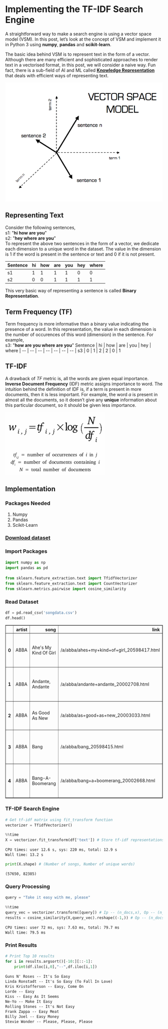 # Implementing the TF-IDF Search Engine

A straightforward way to make a search engine is using a vector space model (VSM).
In this post, let’s look at the concept of VSM and implement it in Python 3 using **numpy**, **pandas** and
**scikit-learn**.
<br />

The basic idea behind VSM is to represent text in the form of a vector. Although there are many efficient 
and sophisticated approaches to render text in a vectorised format, in this post, we will consider a naive 
way. Fun fact, there is a sub-field of AI and ML called [**Knowledge Representation**](https://en.wikipedia.org/wiki/Knowledge_representation_and_reasoning)
that deals with efficient ways of representing text.

![](/images/2020-02-05/vsm.png "Vector Space Model")

## Representing Text
Consider the following sentences,<br/>
s1: "**hi how are you**"<br/>
s2: "**hey where are you**"<br/>
To represent the above two sentences in the form of a vector, we dedicate each dimension to a unique word in the dataset. The value in the dimension is 1 if the word is present in the sentence or text and 0 if it is not present.

Sentence | hi | how | are | you | hey | where |
-- | -- | -- | -- | -- | -- | -- |
s1 | 1 | 1 | 1 | 1 | 0 | 0 |
s2 | 0 | 0 | 1 | 1 | 1 | 1 |

This very basic way of representing a sentence is called **Binary Representation**.

## Term Frequency (TF)
Term frequency is more informative than a binary value indicating the presence of a word. In this representation, the value in each dimension is the number of occurences of this word (dimension) in the sentence. For example,<br/>
s3: "**how are you where are you**"
Sentence | hi | how | are | you | hey | where |
-- | -- | -- | -- | -- | -- | -- |
s3 | 0 | 1 | 2 | 2 | 0 | 1

## TF-IDF
A drawback of *TF* metric is, all the words are given equal importance. **Inverse Document Frequency** (IDF) metric assigns importance to word. The intuition behind the definition of IDF is, if a term is present in more documents, then it is less important. For example, the word *a* is present in almost all the documents, so it doesn’t give any **unique** information about this particular document, so it should be given less importance.

![](/images/2020-02-05/tf_idf.png "TF-IDF Score")


## Implementation
### Packages Needed
1. Numpy
2. Pandas
3. Scikit-Learn

### [Download dataset](https://www.kaggle.com/mousehead/songlyrics)

### Import Packages

```python
import numpy as np
import pandas as pd

from sklearn.feature_extraction.text import TfidfVectorizer
from sklearn.feature_extraction.text import CountVectorizer
from sklearn.metrics.pairwise import cosine_similarity
```

### Read Dataset

```python
df = pd.read_csv('songdata.csv')
df.head()
```




<div>
<style scoped>
    .dataframe tbody tr th:only-of-type {
        vertical-align: middle;
    }

    .dataframe tbody tr th {
        vertical-align: top;
    }

    .dataframe thead th {
        text-align: right;
    }
</style>
<table border="1" class="dataframe">
  <thead>
    <tr style="text-align: right;">
      <th></th>
      <th>artist</th>
      <th>song</th>
      <th>link</th>
      <th>text</th>
    </tr>
  </thead>
  <tbody>
    <tr>
      <th>0</th>
      <td>ABBA</td>
      <td>Ahe's My Kind Of Girl</td>
      <td>/a/abba/ahes+my+kind+of+girl_20598417.html</td>
      <td>Look at her face, it's a wonderful face  \nAnd...</td>
    </tr>
    <tr>
      <th>1</th>
      <td>ABBA</td>
      <td>Andante, Andante</td>
      <td>/a/abba/andante+andante_20002708.html</td>
      <td>Take it easy with me, please  \nTouch me gentl...</td>
    </tr>
    <tr>
      <th>2</th>
      <td>ABBA</td>
      <td>As Good As New</td>
      <td>/a/abba/as+good+as+new_20003033.html</td>
      <td>I'll never know why I had to go  \nWhy I had t...</td>
    </tr>
    <tr>
      <th>3</th>
      <td>ABBA</td>
      <td>Bang</td>
      <td>/a/abba/bang_20598415.html</td>
      <td>Making somebody happy is a question of give an...</td>
    </tr>
    <tr>
      <th>4</th>
      <td>ABBA</td>
      <td>Bang-A-Boomerang</td>
      <td>/a/abba/bang+a+boomerang_20002668.html</td>
      <td>Making somebody happy is a question of give an...</td>
    </tr>
  </tbody>
</table>
</div>



### TF-IDF Search Engine

```python
# Get tf-idf matrix using fit_transform function
vectorizer = TfidfVectorizer()
```

```python
%%time
X = vectorizer.fit_transform(df['text']) # Store tf-idf representations of all docs
```

    CPU times: user 12.6 s, sys: 220 ms, total: 12.9 s
    Wall time: 13.2 s


```python
print(X.shape) # (Number of songs, Number of unique words)
```

    (57650, 82385)


### Query Processing

```python
query = "Take it easy with me, please"
```

```python
%%time
query_vec = vectorizer.transform([query]) # Ip -- (n_docs,x), Op -- (n_docs,n_Feats)
results = cosine_similarity(X,query_vec).reshape((-1,)) # Op -- (n_docs,1) -- Cosine Sim with each doc
```

    CPU times: user 72 ms, sys: 7.63 ms, total: 79.7 ms
    Wall time: 79.5 ms


### Print Results

```python
# Print Top 10 results
for i in results.argsort()[-10:][::-1]:
    print(df.iloc[i,0],"--",df.iloc[i,1])
```

    Guns N' Roses -- It's So Easy
    Linda Ronstadt -- It's So Easy (To Fall In Love)
    Kris Kristofferson -- Easy, Come On
    Lorde -- Easy
    Kiss -- Easy As It Seems
    Ne-Yo -- Make It Easy
    Rolling Stones -- It's Not Easy
    Frank Zappa -- Easy Meat
    Billy Joel -- Easy Money
    Stevie Wonder -- Please, Please, Please
